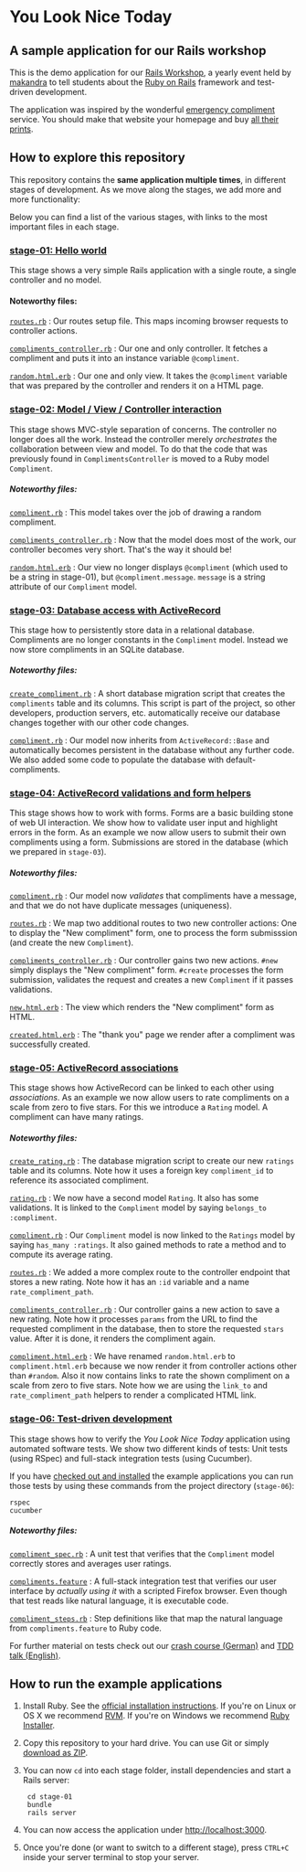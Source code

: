 You Look Nice Today
===================

A sample application for our Rails workshop
-------------------------------------------

This is the demo application for our [Rails Workshop](http://railsworkshop.makandra.de), a yearly event
held by [makandra](http://www.makandra.com/) to tell students about
the [Ruby on Rails](http://rubyonrails.org/) framework and test-driven development.

The application was inspired by the wonderful [emergency compliment](http://emergencycompliment.com/) service.
You should make that website your homepage and buy [all their prints](http://society6.com/emergencycompliment).


How to explore this repository
------------------------------

This repository contains the **same application multiple times**, in different stages of development.
As we move along the stages, we add more and more functionality:

Below you can find a list of the various stages, with links to the most important files in each stage.


### [stage-01: Hello world](stage-01)

This stage shows a very simple Rails application with a single route, a single controller and no model.

#### Noteworthy files:

[`routes.rb`](stage-01/config/routes.rb)
: Our routes setup file. This maps incoming browser requests to controller actions.

[`compliments_controller.rb`](stage-01/app/controllers/compliments_controller.rb)
: Our one and only controller. It fetches a compliment and puts it into an instance variable `@compliment`.

[`random.html.erb`](stage-01/app/views/compliments/random.html.erb)
: Our one and only view. It takes the `@compliment` variable that was prepared by the controller and renders it on a HTML page.


### [stage-02: Model / View / Controller interaction](stage-02)

This stage shows MVC-style separation of concerns. The controller no longer does all the work.
Instead the controller merely *orchestrates* the collaboration between view and model.
To do that the code that was previously found in `ComplimentsController` is moved to a Ruby model `Compliment`.

##### Noteworthy files:

[`compliment.rb`](stage-02/app/models/compliment.rb)
: This model takes over the job of drawing a random compliment.

[`compliments_controller.rb`](stage-02/app/controllers/compliments_controller.rb)
: Now that the model does most of the work, our controller becomes very short. That's the way it should be!

[`random.html.erb`](stage-02/app/views/compliments/random.html.erb)
: Our view no longer displays `@compliment` (which used to be a string in stage-01), but `@compliment.message`. `message` is a string attribute of our `Compliment` model.


### [stage-03: Database access with ActiveRecord](stage-03)

This stage how to persistently store data in a relational database.
Compliments are no longer constants in the `Compliment` model.
Instead we now store compliments in an SQLite database.

##### Noteworthy files:

[`create_compliment.rb`](stage-03/db/migrate/20140120143812_create_compliment.rb)
: A short database migration script that creates the `compliments` table and its columns.
  This script is part of the project, so other developers, production servers, etc. automatically
  receive our database changes together with our other code changes.

[`compliment.rb`](stage-03/app/models/compliment.rb)
: Our model now inherits from `ActiveRecord::Base` and automatically becomes persistent in the database without
  any further code. We also added some code to populate the database with default-compliments.


### [stage-04: ActiveRecord validations and form helpers](stage-04)

This stage shows how to work with forms. Forms are a basic building stone of web UI interaction.
We show how to validate user input and highlight errors in the form.
As an example we now allow users to submit their own compliments using a form. Submissions are stored
in the database (which we prepared in `stage-03`).

##### Noteworthy files:

[`compliment.rb`](stage-04/app/models/compliment.rb)
: Our model now *validates* that compliments have a message, and that we do not have duplicate messages (uniqueness).

[`routes.rb`](stage-04/config/routes.rb)
: We map two additional routes to two new controller actions: One to display the "New compliment" form,
  one to process the form submisssion (and create the new `Compliment`).
  
[`compliments_controller.rb`](stage-04/app/controllers/compliments_controller.rb)
: Our controller gains two new actions. `#new` simply displays the "New compliment" form.
  `#create` processes the form submission, validates the request and creates a new `Compliment`
  if it passes validations.

[`new.html.erb`](stage-04/app/views/compliments/new.html.erb)
: The view which renders the "New compliment" form as HTML.

[`created.html.erb`](stage-04/app/views/compliments/created.html.erb)
: The "thank you" page we render after a compliment was successfully created.

 
### [stage-05: ActiveRecord associations](stage-05)

This stage shows how ActiveRecord can be linked to each other using *associations*.
As an example we now allow users to rate compliments on a scale from zero to five stars.
For this we introduce a `Rating` model. A compliment can have many ratings.

##### Noteworthy files:

[`create_rating.rb`](stage-05/db/migrate/20140120155543_create_rating.rb)
: The database migration script to create our new `ratings` table and its columns.
  Note how it uses a foreign key `compliment_id` to reference its associated compliment.

[`rating.rb`](stage-05/app/models/rating.rb)
: We now have a second model `Rating`. It also has some validations. It is linked to the
  `Compliment` model by saying `belongs_to :compliment`.

[`compliment.rb`](stage-05/app/models/compliment.rb)
: Our `Compliment` model is now linked to the `Ratings` model by saying `has_many :ratings`.
  It also gained methods to rate a method and to compute its average rating.

[`routes.rb`](stage-05/config/routes.rb)
: We added a more complex route to the controller endpoint that stores a new rating.
  Note how it has an `:id` variable and a name `rate_compliment_path`.

[`compliments_controller.rb`](stage-05/app/controllers/compliments_controller.rb)
: Our controller gains a new action to save a new rating. Note how it processes `params` from the
  URL to find the requested compliment in the database, then to store the requested `stars` value.
  After it is done, it renders the compliment again.
  
[`compliment.html.erb`](stage-04/app/views/compliments/compliment.html.erb)
: We have renamed `random.html.erb` to `compliment.html.erb` because we now render
  it from controller actions other than `#random`. Also it now contains links to
  rate the shown compliment on a scale from zero to five stars. Note how we are using the `link_to` and
  `rate_compliment_path` helpers to render a complicated HTML link.


### [stage-06: Test-driven development](stage-06)

This stage shows how to verify the *You Look Nice Today* application using
automated software tests. We show two different kinds of tests: Unit tests (using RSpec)
and full-stack integration tests (using Cucumber).

If you have [checked out and installed](#how-to-run-the-example-applications) the example applications
you can run those tests by using these commands from the project directory (`stage-06`):

    rspec
    cucumber


##### Noteworthy files:

[`compliment_spec.rb`](stage-06/spec/models/compliment_spec.rb)
: A unit test that verifies that the `Compliment` model correctly stores and averages user ratings.

[`compliments.feature`](stage-06/features/compliments.feature)
: A full-stack integration test that verifies our user interface by *actually using it* with a scripted
  Firefox browser. Even though that test reads like natural language, it is executable code.
  
[`compliment_steps.rb`](stage-06/features/step_definitions/compliment_steps.rb)
: Step definitions like that map the natural language from `compliments.feature` to Ruby code.
  
For further material on tests check out our [crash course (German)](http://www.makandra.de/malennachzahlen/kurs/) and [TDD talk (English)](http://tdd.talks.makandra.com/).


How to run the example applications
-----------------------------------

1. Install Ruby. See the [official installation instructions](http://www.ruby-lang.org/en/installation#rvm).
   If you're on Linux or OS X we recommend [RVM](http://rvm.io/). If you're on Windows we recommend
   [Ruby Installer](http://rubyinstaller.org/).

2. Copy this repository to your hard drive. You can use Git or simply [download as ZIP](https://github.com/makandra/nice/archive/master.zip).

3. You can now `cd` into each stage folder, install dependencies and start a Rails server:

        cd stage-01
        bundle
        rails server

4. You can now access the application under <http://localhost:3000>.

5. Once you're done (or want to switch to a different stage), press `CTRL+C` inside your server terminal to stop your server.

